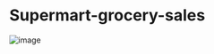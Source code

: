 # Supermart-grocery-sales
![image](https://github.com/user-attachments/assets/ef3ef41a-0d3f-4b26-aa7a-9c77656b87b3)
